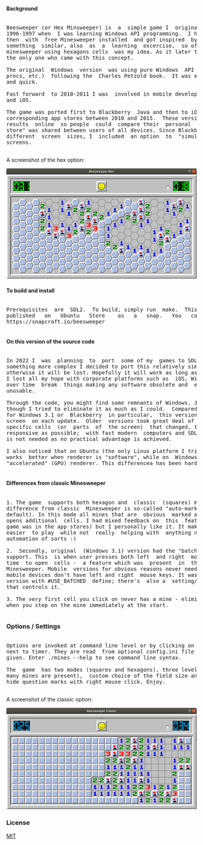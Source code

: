 #### Background 

<pre>

Beesweeper (or Hex Minsweeper) is  a  simple game I  originally created back  in
1996-1997 when  I was learning Windows API programming.  I had Windows  3.1 back
then  with  free Minesweeper installed  and got inspired  by this game to create
something  similar, also  as  a  learning  excercise,  so of  course  the  "hex"
minesweeper using hexagons cells  was my idea. As it later turned out, I was not
the only one who came with this concept. 

The original  Windows  version  was using pure Windows  API (with custom  Window
procs, etc.)  following the  Charles Petzold book.  It was extremely lightweight
and quick. 

Fast forward  to 2010-2011 I was  involved in mobile development for  Blackberry
and iOS. 

The game was ported first to Blackberry  Java and then to iOS. The apps were  in
corresponding app stores between 2010 and 2015.  These versions included sharing
results  online  so people  could  compare their  personal  records. The "record
store" was shared between users of all devices. Since Blackberry devices had all
different  screen  sizes, I  included  an option  to  "simulate"  other  devices
screens. 

</pre>

A screenshot of the hex option:

![Screenshot](/screenshot1.png)

#### To build and install 

<pre>

Prerequisites  are  SDL2.  To build, simply run  make.  This app  has also  been
published   on   Ubuntu   Store    as   a   snap.   You   can    get   it   from
https://snapcraft.io/beesweeper 

</pre>

#### On this version of the source code 

<pre>

In 2022 I  was  planning  to  port  some of my  games to SDL. Before jumping  to
something more complex I decided to port this relatively simple game to use SDL,
otherwise it will be lost. Hopefully it will work as long as SDL is supported as
I lost all my hope with corporate platforms such as  iOS, Windows, Android which
over time  break  things making any software obsolete and  eventually completely
unusable. 

Through the code, you might find some remnants of Windows, Java or iOS code even
though I tried to eliminate it as much as I could.  Compared to older  versions,
for Windows 3.1 or  Blackberry  in particular,  this version  redraws  the whole
screen  on each update.  Older  versions took great deal of care to  only redraw
specific cells  (or  parts  of  the screen)  that changed, to make  the  app  as
responsive as possible;  with fast modern  computers and SDL in particular, this
is not needed as no practical advantage is achieved. 

I also noticed that on Ubuntu (the only Linux platform I tried it on so  far) it
works  better when renderer is "software", while on  Windows 10 it's better with
"accelerated" (GPU) renderer. This differencea has been hard-coded in game.cpp. 

</pre>

#### Differences from classic Minesweeper 

<pre>

1. The game  supports both hexagon and  classic  (squares) modes.  One important
difference from classic  Minesweeper is so-called "auto-mark" mode (turned on by
default). In this mode all mines that are  obvious  marked automatically as user
opens additional  cells. I had mixed feedback on  this  feature from users (when
game was in the app stores) but I personally like it. It makes the game somewhat
easier  to play  while not  really  helping with  anything non-obvious. A little
automation of sorts :) 

2.  Secondly, original  (Windows 3.1) version had the "batch  mode" (aka chords)
support. This  is when user presses both left  and right  mouse keys at the same
time  to open  cells -  a feature which was  present  in  the original Microsoft
Minesweeper. Mobile  versions for obvious reasons never needed this  feature  as
mobile devices don't have left and right  mouse keys. It was  re-enabled in this
version with #USE_BATCHED  define; there's  also a  setting/command line  option
that controls it. 

3. The very first cell you click on never has a mine - eliminating the situation
when you step on the mine immediately at the start. 

</pre>

### Options / Settings 

<pre>

Options are invoked at command line level or by clicking on a small black button
next to timer. They are read  from optional config.ini file  when no options are
given. Enter ./mines --help to see command line syntax. 

The  game  has two modes (squares and hexagons), three levels (the differ by how
many mines are present),  custom choice of the field size and option to  show or
hide question marks with right mouse click. Enjoy. 

</pre>

A screenshot of the classic option:

![Screenshot](/screenshot2.png)


### License 

[MIT](https://choosealicense.com/licenses/mit/) 
